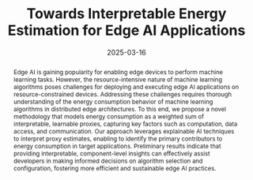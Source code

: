 ---
title: "Towards Interpretable Energy Estimation for Edge AI Applications"
date: 2025-03-16
publishDate: 2025-03-16
authors: ["Riccardo Cantini", "Alessio Orsino", "Domenico Talia", "Paolo Trunfio"]
publication_types: ["1"]
abstract: "Edge AI is gaining popularity for enabling edge devices to perform machine learning tasks. However, the resource-intensive nature of machine learning algorithms poses challenges for deploying and executing edge AI applications on resource-constrained devices. Addressing these challenges requires thorough understanding of the energy consumption behavior of machine learning algorithms in distributed edge architectures. To this end, we propose a novel methodology that models energy consumption as a weighted sum of interpretable, learnable proxies, capturing key factors such as computation, data access, and communication. Our approach leverages explainable AI techniques to interpret proxy estimates, enabling to identify the primary contributors to energy consumption in target applications. Preliminary results indicate that providing interpretable, component-level insights can effectively assist developers in making informed decisions on algorithm selection and configuration, fostering more efficient and sustainable edge AI practices."
featured: true
publication: "*3rd International Workshop on Intelligent and Adaptive Edge-Cloud Operations and
Services, 39th IEEE International Parallel and Distributed Processing Symposium (IPDPS) 2025*, June 2025"
# url_pdf: "..."
# url_pdf: "https:// ***SET URL***"
# Custom links:
# Featured image
# To use, add an image named `featured.jpg/png` to your page's folder. 
image:
  caption: ""
  focal_point: ""
  preview_only: false

tags: ["Edge AI", "Interpretable Energy Estimation", "Explainable AI",  "Edge Computing", "Distributed Machine Learning"]
---